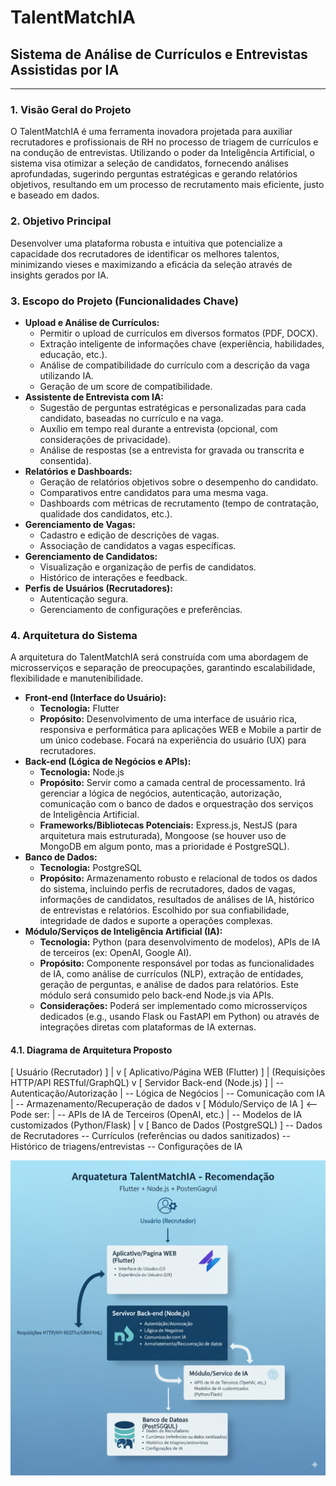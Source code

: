 # TalentMatchIA

## Sistema de Análise de Currículos e Entrevistas Assistidas por IA

---

### 1. Visão Geral do Projeto

O TalentMatchIA é uma ferramenta inovadora projetada para auxiliar recrutadores e profissionais de RH no processo de triagem de currículos e na condução de entrevistas. Utilizando o poder da Inteligência Artificial, o sistema visa otimizar a seleção de candidatos, fornecendo análises aprofundadas, sugerindo perguntas estratégicas e gerando relatórios objetivos, resultando em um processo de recrutamento mais eficiente, justo e baseado em dados.

### 2. Objetivo Principal

Desenvolver uma plataforma robusta e intuitiva que potencialize a capacidade dos recrutadores de identificar os melhores talentos, minimizando vieses e maximizando a eficácia da seleção através de insights gerados por IA.

### 3. Escopo do Projeto (Funcionalidades Chave)

*   **Upload e Análise de Currículos:**
    *   Permitir o upload de currículos em diversos formatos (PDF, DOCX).
    *   Extração inteligente de informações chave (experiência, habilidades, educação, etc.).
    *   Análise de compatibilidade do currículo com a descrição da vaga utilizando IA.
    *   Geração de um score de compatibilidade.
*   **Assistente de Entrevista com IA:**
    *   Sugestão de perguntas estratégicas e personalizadas para cada candidato, baseadas no currículo e na vaga.
    *   Auxílio em tempo real durante a entrevista (opcional, com considerações de privacidade).
    *   Análise de respostas (se a entrevista for gravada ou transcrita e consentida).
*   **Relatórios e Dashboards:**
    *   Geração de relatórios objetivos sobre o desempenho do candidato.
    *   Comparativos entre candidatos para uma mesma vaga.
    *   Dashboards com métricas de recrutamento (tempo de contratação, qualidade dos candidatos, etc.).
*   **Gerenciamento de Vagas:**
    *   Cadastro e edição de descrições de vagas.
    *   Associação de candidatos a vagas específicas.
*   **Gerenciamento de Candidatos:**
    *   Visualização e organização de perfis de candidatos.
    *   Histórico de interações e feedback.
*   **Perfis de Usuários (Recrutadores):**
    *   Autenticação segura.
    *   Gerenciamento de configurações e preferências.

### 4. Arquitetura do Sistema

A arquitetura do TalentMatchIA será construída com uma abordagem de microsserviços e separação de preocupações, garantindo escalabilidade, flexibilidade e manutenibilidade.

*   **Front-end (Interface do Usuário):**
    *   **Tecnologia:** Flutter
    *   **Propósito:** Desenvolvimento de uma interface de usuário rica, responsiva e performática para aplicações WEB e Mobile a partir de um único codebase. Focará na experiência do usuário (UX) para recrutadores.
*   **Back-end (Lógica de Negócios e APIs):**
    *   **Tecnologia:** Node.js
    *   **Propósito:** Servir como a camada central de processamento. Irá gerenciar a lógica de negócios, autenticação, autorização, comunicação com o banco de dados e orquestração dos serviços de Inteligência Artificial.
    *   **Frameworks/Bibliotecas Potenciais:** Express.js, NestJS (para arquitetura mais estruturada), Mongoose (se houver uso de MongoDB em algum ponto, mas a prioridade é PostgreSQL).
*   **Banco de Dados:**
    *   **Tecnologia:** PostgreSQL
    *   **Propósito:** Armazenamento robusto e relacional de todos os dados do sistema, incluindo perfis de recrutadores, dados de vagas, informações de candidatos, resultados de análises de IA, histórico de entrevistas e relatórios. Escolhido por sua confiabilidade, integridade de dados e suporte a operações complexas.
*   **Módulo/Serviços de Inteligência Artificial (IA):**
    *   **Tecnologia:** Python (para desenvolvimento de modelos), APIs de IA de terceiros (ex: OpenAI, Google AI).
    *   **Propósito:** Componente responsável por todas as funcionalidades de IA, como análise de currículos (NLP), extração de entidades, geração de perguntas, e análise de dados para relatórios. Este módulo será consumido pelo back-end Node.js via APIs.
    *   **Considerações:** Poderá ser implementado como microsserviços dedicados (e.g., usando Flask ou FastAPI em Python) ou através de integrações diretas com plataformas de IA externas.

#### 4.1. Diagrama de Arquitetura Proposto
[ Usuário (Recrutador) ]
|
v
[ Aplicativo/Página WEB (Flutter) ]
| (Requisições HTTP/API RESTful/GraphQL)
v
[ Servidor Back-end (Node.js) ]
| -- Autenticação/Autorização
| -- Lógica de Negócios
| -- Comunicação com IA
| -- Armazenamento/Recuperação de dados
v
[ Módulo/Serviço de IA ] <-- Pode ser:
| -- APIs de IA de Terceiros (OpenAI, etc.)
| -- Modelos de IA customizados (Python/Flask)
|
v
[ Banco de Dados (PostgreSQL) ]
-- Dados de Recrutadores
-- Currículos (referências ou dados sanitizados)
-- Histórico de triagens/entrevistas
-- Configurações de IA

![alt text](<Sem título-1.png>)